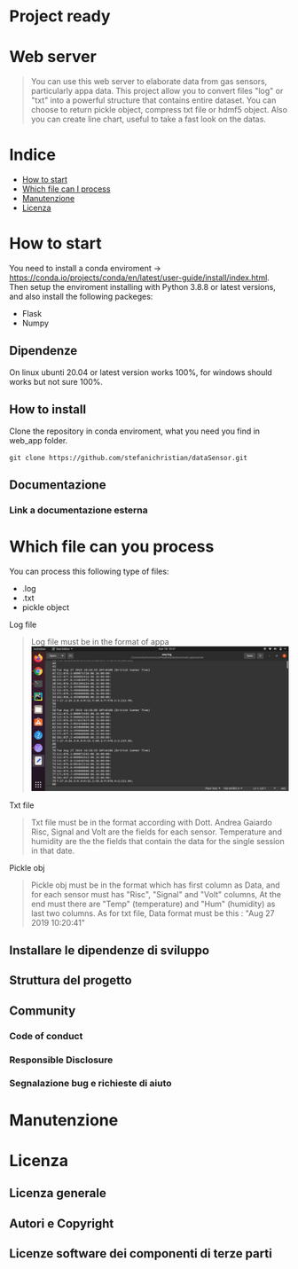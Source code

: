 # Project ready

# Web server

> You can use this web server to elaborate data from gas sensors, particularly appa data. This project allow you to convert files "log" or "txt" into a powerful structure that contains entire dataset.
> You can choose to return pickle object, compress txt file or hdmf5 object.
> Also you can create line chart, useful to take a fast look on the datas.

# Indice

- [How to start](#How-to-start)
- [Which file can I process](#Which-file-can-I-process)
- [Manutenzione](#manutenzione)
- [Licenza](#licenza)

# How to start
You need to install a conda enviroment -> https://conda.io/projects/conda/en/latest/user-guide/install/index.html.
Then setup the enviroment installing with Python 3.8.8 or latest versions, and also install the following packeges:
- Flask
- Numpy
## Dipendenze
On linux ubunti 20.04 or latest version works 100%, for windows should works but not sure 100%.
## How to install
Clone the repository in conda enviroment, what you need you find in web_app folder.

```git
git clone https://github.com/stefanichristian/dataSensor.git
```

## Documentazione
### Link a documentazione esterna 

# Which file can you process
You can process this following type of files:
- .log
- .txt
- pickle object

Log file
> Log file must be in the format of appa
> ![Alt text](https://github.com/stefanichristian/dataSensor/blob/master/img_readme/appa.png)

Txt file
> Txt file must be in the format according with Dott. Andrea Gaiardo
Risc, Signal and Volt are the fields for each sensor. Temperature and humidity are the the fields that contain the data for the single session in that date. 

Pickle obj
> Pickle obj must be in the format which has first column as Data, and for each sensor must has "Risc", "Signal" and "Volt" columns, At the end must there are "Temp" (temperature) and "Hum" (humidity)  as last two columns.
As for txt file, Data format must be this : "Aug 27 2019 10:20:41"
## Installare le dipendenze di sviluppo

## Struttura del progetto

## Community

### Code of conduct

### Responsible Disclosure

### Segnalazione bug e richieste di aiuto

# Manutenzione 

# Licenza 

## Licenza generale 

## Autori e Copyright

## Licenze software dei componenti di terze parti
